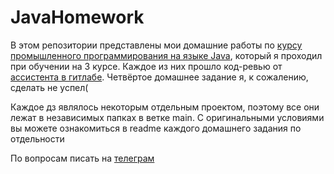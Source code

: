 # JavaHomework

В этом репозитории представлены мои домашние работы по [курсу промышленного программирования на языке Java](http://wiki.atp-fivt.org/index.php/%D0%9F%D1%80%D0%BE%D0%BC%D1%8B%D1%88%D0%BB%D0%B5%D0%BD%D0%BD%D0%BE%D0%B5_%D0%BF%D1%80%D0%BE%D0%B3%D1%80%D0%B0%D0%BC%D0%BC%D0%B8%D1%80%D0%BE%D0%B2%D0%B0%D0%BD%D0%B8%D0%B5_%D0%BD%D0%B0_%D1%8F%D0%B7%D1%8B%D0%BA%D0%B5_Java_2024), который я проходил при обучении на 3 курсе. Каждое из них прошло код-ревью от [ассистента в гитлабе](https://gitlab.atp-fivt.org/segstas). Четвёртое домашнее задание я, к сожалению, сделать не успел(
  
Каждое дз являлось некоторым отдельным проектом, поэтому все они лежат в независимых папках в ветке main. С оригинальными условиями вы можете ознакомиться в readme каждого домашнего задания по отдельности

По вопросам писать на [телеграм](t.me/renatxat)

